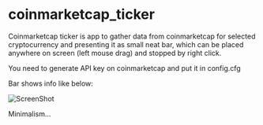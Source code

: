 # coinmarketcap_ticker
Coinmarketcap ticker
is app to gather data from coinmarketcap for selected cryptocurrency and presenting it as small neat bar, which can be placed anywhere on screen (left mouse drag) and stopped by right click.
 
You need to generate API key on coinmarketcap and put it in config.cfg
 
Bar shows info like below:

![ScreenShot](https://github.com/lionee/coinmarketcap_ticker/blob/master/csmc.png)

Minimalism...
